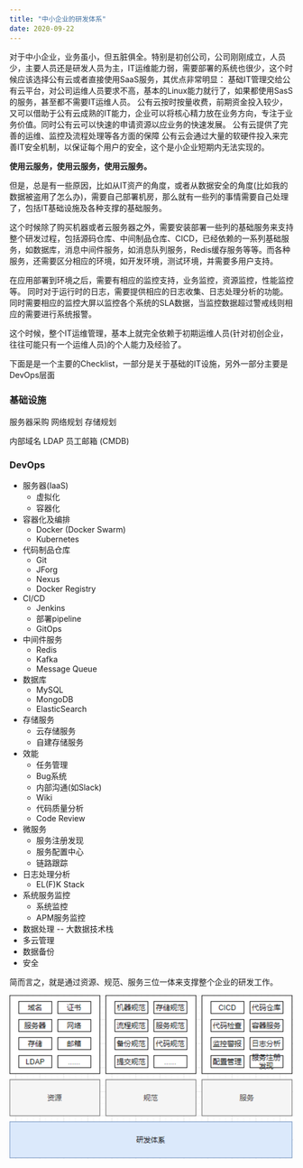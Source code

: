 ```yaml
---
title: "中小企业的研发体系"
date: 2020-09-22
---
```


对于中小企业，业务虽小，但五脏俱全。特别是初创公司，公司刚刚成立，人员少，主要人员还是研发人员为主，IT运维能力弱，需要部署的系统也很少，这个时候应该选择公有云或者直接使用SaaS服务，其优点非常明显：
基础IT管理交给公有云平台，对公司运维人员要求不高，基本的Linux能力就行了，如果都使用SasS的服务，甚至都不需要IT运维人员。
公有云按时按量收费，前期资金投入较少，又可以借助于公有云成熟的IT能力，企业可以将核心精力放在业务方向，专注于业务价值。同时公有云可以快速的申请资源以应业务的快速发展。
公有云提供了完善的运维、监控及流程处理等各方面的保障
公有云会通过大量的软硬件投入来完善IT安全机制，以保证每个用户的安全，这个是小企业短期内无法实现的。

**使用云服务，使用云服务，使用云服务。**

但是，总是有一些原因，比如从IT资产的角度，或者从数据安全的角度(比如我的数据被盗用了怎么办)，需要自己部署机房，那么就有一些列的事情需要自己处理了，包括IT基础设施及各种支撑的基础服务。

这个时候除了购买机器或者云服务器之外，需要安装部署一些列的基础服务来支持整个研发过程，包括源码仓库、中间制品仓库、CICD，已经依赖的一系列基础服务，如数据库，消息中间件服务，如消息队列服务，Redis缓存服务等等。而各种服务，还需要区分相应的环境，如开发环境，测试环境，并需要多用户支持。

在应用部署到环境之后，需要有相应的监控支持，业务监控，资源监控，性能监控等。
同时对于运行时的日志，需要提供相应的日志收集、日志处理分析的功能。同时需要相应的监控大屏以监控各个系统的SLA数据，当监控数据超过警戒线则相应的需要进行系统报警。

这个时候，整个IT运维管理，基本上就完全依赖于初期运维人员(针对初创企业，往往可能只有一个运维人员)的个人能力及经验了。

下面是是一个主要的Checklist，一部分是关于基础的IT设施，另外一部分主要是DevOps层面

### 基础设施
服务器采购
网络规划
存储规划

内部域名
LDAP
员工邮箱
(CMDB)

### DevOps
- 服务器(IaaS)
    * 虚拟化
    * 容器化
- 容器化及编排
    * Docker (Docker Swarm)
    * Kubernetes
- 代码制品仓库
    * Git
    * JForg
    * Nexus
    * Docker Registry
- CI/CD
    * Jenkins
    * 部署pipeline
    * GitOps
- 中间件服务
    - Redis
    - Kafka
    - Message Queue
- 数据库
    * MySQL
    * MongoDB
    * ElasticSearch
- 存储服务
    * 云存储服务 
    * 自建存储服务
- 效能
    * 任务管理
    * Bug系统
    * 内部沟通(如Slack)
    * Wiki
    * 代码质量分析
    * Code Review
- 微服务
	-  服务注册发现
	-  服务配置中心
	-  链路跟踪
- 日志处理分析
	- EL(F)K Stack
- 系统服务监控
  - 系统监控
  - APM服务监控
- 数据处理
	-- 大数据技术栈
- 多云管理
- 数据备份
- 安全



简而言之，就是通过资源、规范、服务三位一体来支撑整个企业的研发工作。

![image-20201023205813040](https://raw.githubusercontent.com/cloudhuang/cloudhuang.github.io/pictures/pictures/image-20201023205813040.png)